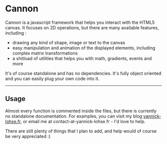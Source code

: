 # Cannon

Cannon is a javascript framework that helps you interact with the HTML5 canvas.
It focuses on 2D operations, but there are many available features, including :

* drawing any kind of shape, image or text to the canvas
* easy manipulation and animation of the displayed elements, including complex matrix transformations
* a shitload of utilities that helps you with math, gradients, events and more

It's of course standalone and has no dependencies. It's fully object oriented and you can easily plug your own code
into it.
___________________
## Usage

Almost every function is commented inside the files, but there is currently no standalone documentation.
For examples, you can visit my blog [yannick-lohse.fr](http://yannick-lohse.fr), or email me at contact-at-yannick-lohse.fr - I'd love to help.

There are still plenty of things that I plan to add, and help would of course be very appreciated :)